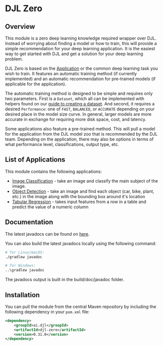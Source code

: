 # DJL Zero

## Overview

This module is a zero deep learning knowledge required wrapper over DJL.
Instead of worrying about finding a model or how to train, this will provide a simple recommendation for your deep learning application.
It is the easiest way to get started with DJL and get a solution for your deep learning problem.

DJL Zero is based on the [Application](https://javadoc.io/doc/ai.djl/api/latest/ai/djl/Application.html) or the common deep learning task you wish to train.
It features an automatic training method (if currently implemented) and an automatic recommendation for pre-trained models (if applicable for the application).

The automatic training method is designed to be simple and requires only two parameters.
First is a `Dataset`, which all can be implemented with helpers found on our [guide to creating a dataset](../docs/development/how_to_use_dataset.md).
And second, it requires a desired `Performance`: one of `FAST`, `BALANCED`, or `ACCURATE` depending on your desired place in the model size curve.
In general, larger models are more accurate in exchange for requiring more disk space, cost, and latency.

Some applications also feature a pre-trained method.
This will pull a model for the application from the DJL model zoo that is recommended by the DJL team.
Depending on the application, there may also be options in terms of what performance level, classifications, output type, etc.

## List of Applications

This module contains the following applications:

- [Image Classification](https://javadoc.io/doc/ai.djl/djl-zero/latest/ai/djl/zero/cv/ImageClassification.html) - take an image and classify the main subject of the image.
- [Object Detection](https://javadoc.io/doc/ai.djl/djl-zero/latest/ai/djl/zero/cv/ObjectDetection.html) - take an image and find each object (car, bike, plant, etc.) in the image along with the bounding box around it's location
- [Tabular Regression](https://javadoc.io/doc/ai.djl/djl-zero/latest/ai/djl/zero/tabular/TabularRegression.html) - takes input features from a row in a table and predict the value of a numeric column

## Documentation

The latest javadocs can be found on [here](https://javadoc.io/doc/ai.djl/djl-zero/latest/index.html).

You can also build the latest javadocs locally using the following command:

```sh
# for Linux/macOS:
./gradlew javadoc

# for Windows:
..\gradlew javadoc
```
The javadocs output is built in the build/doc/javadoc folder.


## Installation
You can pull the module from the central Maven repository by including the following dependency in your `pom.xml` file:

```xml
<dependency>
    <groupId>ai.djl</groupId>
    <artifactId>djl-zero</artifactId>
    <version>0.31.0</version>
</dependency>
```
